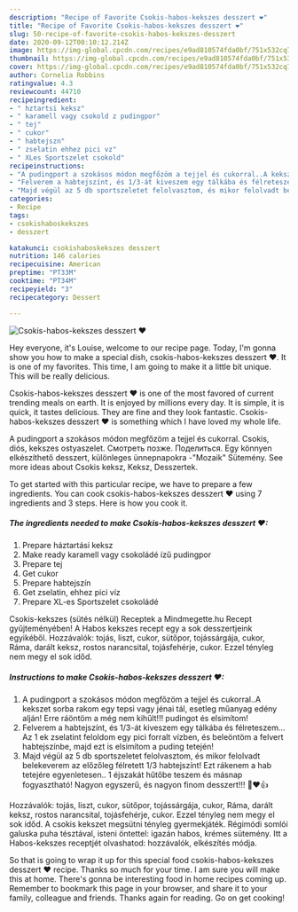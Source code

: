 ```yaml
---
description: "Recipe of Favorite Csokis-habos-kekszes desszert ❤"
title: "Recipe of Favorite Csokis-habos-kekszes desszert ❤"
slug: 50-recipe-of-favorite-csokis-habos-kekszes-desszert
date: 2020-09-12T00:10:12.214Z
image: https://img-global.cpcdn.com/recipes/e9ad810574fda0bf/751x532cq70/csokis-habos-kekszes-desszert-❤-recept-foto.jpg
thumbnail: https://img-global.cpcdn.com/recipes/e9ad810574fda0bf/751x532cq70/csokis-habos-kekszes-desszert-❤-recept-foto.jpg
cover: https://img-global.cpcdn.com/recipes/e9ad810574fda0bf/751x532cq70/csokis-habos-kekszes-desszert-❤-recept-foto.jpg
author: Cornelia Robbins
ratingvalue: 4.3
reviewcount: 44710
recipeingredient:
- " hztartsi keksz"
- " karamell vagy csokold z pudingpor"
- " tej"
- " cukor"
- " habtejszn"
- " zselatin ehhez pici vz"
- " XLes Sportszelet csokold"
recipeinstructions:
- "A pudingport a szokásos módon megfőzöm a tejjel és cukorral..A kekszet sorba rakom egy tepsi vagy jénai tál, esetleg műanyag edény alján! Erre ráöntöm a még nem kihűlt!!! pudingot és elsimítom!"
- "Felverem a habtejszínt, és 1/3-át kiveszem egy tálkába és félreteszem... Az 1 ek zselatint feloldom egy pici forralt vízben, és beleöntöm a felvert habtejszínbe, majd ezt is elsimítom a puding tetején!"
- "Majd végül az 5 db sportszeletet felolvasztom, és mikor felolvadt belekeverem az előzőleg félretett 1/3 habtejszínt! Ezt rákenem a hab tetejére egyenletesen.. 1 éjszakát hűtőbe teszem és másnap fogyasztható! Nagyon egyszerű, és nagyon finom desszert!!! 🙂❤👍"
categories:
- Recipe
tags:
- csokishaboskekszes
- desszert

katakunci: csokishaboskekszes desszert 
nutrition: 146 calories
recipecuisine: American
preptime: "PT33M"
cooktime: "PT34M"
recipeyield: "3"
recipecategory: Dessert

---
```



![Csokis-habos-kekszes desszert ❤](https://img-global.cpcdn.com/recipes/e9ad810574fda0bf/751x532cq70/csokis-habos-kekszes-desszert-❤-recept-foto.jpg)

Hey everyone, it's Louise, welcome to our recipe page. Today, I'm gonna show you how to make a special dish, csokis-habos-kekszes desszert ❤. It is one of my favorites. This time, I am going to make it a little bit unique. This will be really delicious.

Csokis-habos-kekszes desszert ❤ is one of the most favored of current trending meals on earth. It is enjoyed by millions every day. It is simple, it is quick, it tastes delicious. They are fine and they look fantastic. Csokis-habos-kekszes desszert ❤ is something which I have loved my whole life.

A pudingport a szokásos módon megfőzöm a tejjel és cukorral. Csokis, diós, kekszes ostyaszelet. Смотреть позже. Поделиться. Egy könnyen elkészíthető desszert, különleges ünnepnapokra -&#34;Mozaik&#34; Sütemény. See more ideas about Csokis keksz, Keksz, Desszertek.


To get started with this particular recipe, we have to prepare a few ingredients. You can cook csokis-habos-kekszes desszert ❤ using 7 ingredients and 3 steps. Here is how you cook it.

<!--inarticleads1-->

##### The ingredients needed to make Csokis-habos-kekszes desszert ❤:

1. Prepare  háztartási keksz
1. Make ready  karamell vagy csokoládé ízű pudingpor
1. Prepare  tej
1. Get  cukor
1. Prepare  habtejszín
1. Get  zselatin, ehhez pici víz
1. Prepare  XL-es Sportszelet csokoládé


Csokis-kekszes (sütés nélkül) Receptek a Mindmegette.hu Recept gyűjteményében! A Habos kekszes recept egy a sok desszertjeink egyikéből. Hozzávalók: tojás, liszt, cukor, sütőpor, tojássárgája, cukor, Ráma, darált keksz, rostos narancsital, tojásfehérje, cukor. Ezzel tényleg nem megy el sok időd. 

<!--inarticleads2-->

##### Instructions to make Csokis-habos-kekszes desszert ❤:

1. A pudingport a szokásos módon megfőzöm a tejjel és cukorral..A kekszet sorba rakom egy tepsi vagy jénai tál, esetleg műanyag edény alján! Erre ráöntöm a még nem kihűlt!!! pudingot és elsimítom!
1. Felverem a habtejszínt, és 1/3-át kiveszem egy tálkába és félreteszem... Az 1 ek zselatint feloldom egy pici forralt vízben, és beleöntöm a felvert habtejszínbe, majd ezt is elsimítom a puding tetején!
1. Majd végül az 5 db sportszeletet felolvasztom, és mikor felolvadt belekeverem az előzőleg félretett 1/3 habtejszínt! Ezt rákenem a hab tetejére egyenletesen.. 1 éjszakát hűtőbe teszem és másnap fogyasztható! Nagyon egyszerű, és nagyon finom desszert!!! 🙂❤👍


Hozzávalók: tojás, liszt, cukor, sütőpor, tojássárgája, cukor, Ráma, darált keksz, rostos narancsital, tojásfehérje, cukor. Ezzel tényleg nem megy el sok időd. A csokis kekszet megsütni tényleg gyermekjáték. Régimódi somlói galuska puha tésztával, isteni öntettel: igazán habos, krémes sütemény. Itt a Habos-kekszes receptjét olvashatod: hozzávalók, elkészítés módja. 

So that is going to wrap it up for this special food csokis-habos-kekszes desszert ❤ recipe. Thanks so much for your time. I am sure you will make this at home. There's gonna be interesting food in home recipes coming up. Remember to bookmark this page in your browser, and share it to your family, colleague and friends. Thanks again for reading. Go on get cooking!

